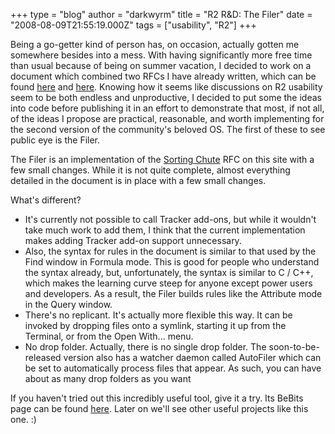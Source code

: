 +++
type = "blog"
author = "darkwyrm"
title = "R2 R&D: The Filer"
date = "2008-08-09T21:55:19.000Z"
tags = ["usability", "R2"]
+++

Being a go-getter kind of person has, on occasion, actually gotten me somewhere besides into a mess. With having significantly more free time than usual because of being on summer vacation, I decided to work on a document which combined two RFCs I have already written, which can be found <a href="/glass_elevator/rfc/one_desktop_to_rule_them_all_a_proposal_for_revisions_to_tracker">here</a> and <a href="/glass_elevator/rfc/3d_accelerated_haiku_desktop">here</a>. Knowing how it seems like discussions on R2 usability seem to be both endless and unproductive, I decided to put some the ideas into code before publishing it in an effort to demonstrate that most, if not all, of the ideas I propose are practical, reasonable, and worth implementing for the second version of the community's beloved OS. The first of these to see public eye is the Filer.
<P>

<!--more-->

The Filer is an implementation of the <a href="/glass_elevator/rfc/sorting_chute">Sorting Chute</a> RFC on this site with a few small changes. While it is not quite complete, almost everything detailed in the document is in place with a few small changes.
<P>
What's different?
<UL>
<LI>It's currently not possible to call Tracker add-ons, but while it wouldn't take much work to add them, I think that the current implementation makes adding Tracker add-on support unnecessary.</LI>

<LI>Also, the syntax for rules in the document is similar to that used by the Find window in Formula mode. This is good for people who understand the syntax already, but, unfortunately, the syntax is similar to C / C++, which makes the learning curve steep for anyone except power users and developers. As a result, the Filer builds rules like the Attribute mode in the Query window.</LI>

<LI>There's no replicant. It's actually more flexible this way. It can be invoked by dropping files onto a symlink, starting it up from the Terminal, or from the Open With... menu.</LI>

<LI>No drop folder. Actually, there is no single drop folder. The soon-to-be-released version also has a watcher daemon called AutoFiler which can be set to automatically process files that appear. As such, you can have about as many drop folders as you want</LI>

</UL>

If you haven't tried out this incredibly useful tool, give it a try. Its BeBits page can be found <a href="http://www.bebits.com/app/4567">here</a>. Later on we'll see other useful projects like this one. :)